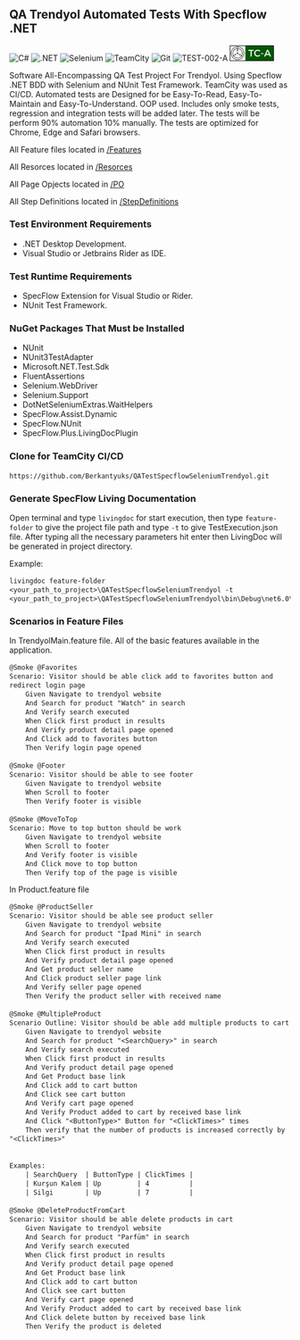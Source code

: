 ## QA Trendyol Automated Tests With Specflow .NET

 ![C#](https://img.shields.io/badge/C%23-000000?style=for-the-badge&logo=c-sharp&logoColor=white)
 ![.NET](https://img.shields.io/badge/.NET-000000?style=for-the-badge&logo=dotnet&logoColor=white)
 ![Selenium](https://img.shields.io/badge/Selenium-000000?style=for-the-badge&logo=Selenium&logoColor=white)
 ![TeamCity](https://img.shields.io/badge/TeamCity-000000?style=for-the-badge&logo=TeamCity&logoColor=white)
 ![Git](https://img.shields.io/badge/GIT-000000?style=for-the-badge&logo=git&logoColor=white)
 ![TEST-002-A](https://img.shields.io/badge/TEST%20002%20A-000000?style=for-the-badge&logo=null&logoColor=white)
<a href="https://github.com/Berkantyuks/QA-Project-Test-Classification-Mark#test-class-a" rel="tc-a"><img width="79px" style="border-width: 0;" src="https://github.com/Berkantyuks/QA-Project-Test-Classification-Mark/blob/main/TCM-114x40/114x40-tc-a.png" alt="tc-a" /></a>

<p>Software All-Encompassing QA Test Project For Trendyol. Using Specflow .NET BDD with Selenium and NUnit Test Framework. TeamCity was used as CI/CD. Automated tests are Designed for be Easy-To-Read, Easy-To-Maintain and Easy-To-Understand. OOP used. Includes only smoke tests, regression and integration tests will be added later.
The tests will be perform 90% automation 10% manually. The tests are optimized for Chrome, Edge and Safari browsers.</p>

<p>All Feature files located in <a href="https://github.com/Berkantyuks/QATestSpecflowSeleniumTrendyol/tree/master/QATestSpecflowSeleniumTrendyol/Features">/Features</a></p>
<p>All Resorces located in <a href="https://github.com/Berkantyuks/QATestSpecflowSeleniumTrendyol/tree/master/QATestSpecflowSeleniumTrendyol/Resources">/Resorces</a></p>
<p>All Page Opjects located in <a href="https://github.com/Berkantyuks/QATestSpecflowSeleniumTrendyol/tree/master/QATestSpecflowSeleniumTrendyol/PO">/PO</a></p>
<p>All Step Definitions located in <a href="https://github.com/Berkantyuks/QATestSpecflowSeleniumTrendyol/tree/master/QATestSpecflowSeleniumTrendyol/StepDefinitions">/StepDefinitions</a></p>

### Test Environment Requirements
- .NET Desktop Development.
- Visual Studio or Jetbrains Rider as IDE.

### Test Runtime Requirements
- SpecFlow Extension for Visual Studio or Rider.
- NUnit Test Framework.

### NuGet Packages That Must be Installed
- NUnit
- NUnit3TestAdapter
- Microsoft.NET.Test.Sdk
- FluentAssertions
- Selenium.WebDriver
- Selenium.Support
- DotNetSeleniumExtras.WaitHelpers
- SpecFlow.Assist.Dynamic
- SpecFlow.NUnit
- SpecFlow.Plus.LivingDocPlugin

### Clone for TeamCity CI/CD
```
https://github.com/Berkantyuks/QATestSpecflowSeleniumTrendyol.git
```
### Generate SpecFlow Living Documentation
Open terminal and type  ```livingdoc``` for start execution, then type  ```feature-folder``` to give the project file path and type ```-t``` to give TestExecution.json file. After typing all the necessary parameters hit enter then LivingDoc will be generated in project directory.

Example:
 ```
livingdoc feature-folder <your_path_to_project>\QATestSpecflowSeleniumTrendyol -t <your_path_to_project>\QATestSpecflowSeleniumTrendyol\bin\Debug\net6.0\TestExecution.json
 ```
### Scenarios in Feature Files

In TrendyolMain.feature file. All of the basic features available in the application.

```gherkin
@Smoke @Favorites
Scenario: Visitor should be able click add to favorites button and redirect login page
	Given Navigate to trendyol website
	And Search for product "Watch" in search
	And Verify search executed
	When Click first product in results
	And Verify product detail page opened
	And Click add to favorites button
	Then Verify login page opened

@Smoke @Footer
Scenario: Visitor should be able to see footer
	Given Navigate to trendyol website
	When Scroll to footer
	Then Verify footer is visible

@Smoke @MoveToTop
Scenario: Move to top button should be work
	Given Navigate to trendyol website
	When Scroll to footer
	And Verify footer is visible
	And Click move to top button
	Then Verify top of the page is visible
```

In Product.feature file

```gherkin
@Smoke @ProductSeller
Scenario: Visitor should be able see product seller
	Given Navigate to trendyol website
	And Search for product "İpad Mini" in search
	And Verify search executed
	When Click first product in results
	And Verify product detail page opened
	And Get product seller name
	And Click product seller page link
	And Verify seller page opened
	Then Verify the product seller with received name

@Smoke @MultipleProduct
Scenario Outline: Visitor should be able add multiple products to cart
	Given Navigate to trendyol website
	And Search for product "<SearchQuery>" in search
	And Verify search executed
	When Click first product in results
	And Verify product detail page opened
	And Get Product base link
	And Click add to cart button
	And Click see cart button
	And Verify cart page opened
	And Verify Product added to cart by received base link
	And Click "<ButtonType>" Button for "<ClickTimes>" times
	Then verify that the number of products is increased correctly by "<ClickTimes>"


Examples: 
	| SearchQuery  | ButtonType | ClickTimes |
	| Kurşun Kalem | Up         | 4          |
	| Silgi        | Up         | 7          |

@Smoke @DeleteProductFromCart
Scenario: Visitor should be able delete products in cart
	Given Navigate to trendyol website
	And Search for product "Parfüm" in search
	And Verify search executed
	When Click first product in results
	And Verify product detail page opened
	And Get Product base link
	And Click add to cart button
	And Click see cart button
	And Verify cart page opened
	And Verify Product added to cart by received base link
	And Click delete button by received base link
	Then Verify the product is deleted
```


